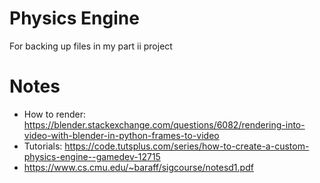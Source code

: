 # Physics Engine

For backing up files in my part ii project

# Notes

- How to render: https://blender.stackexchange.com/questions/6082/rendering-into-video-with-blender-in-python-frames-to-video
- Tutorials: https://code.tutsplus.com/series/how-to-create-a-custom-physics-engine--gamedev-12715
- https://www.cs.cmu.edu/~baraff/sigcourse/notesd1.pdf